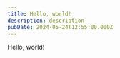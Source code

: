 ```yaml
---
title: Hello, world!
description: description
pubDate: 2024-05-24T12:55:00.000Z
---
```

Hello, world!
